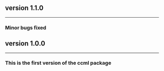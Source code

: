 ## version 1.1.0

---


### Minor bugs fixed



## version 1.0.0

---

### This is the first version of the ccml package

